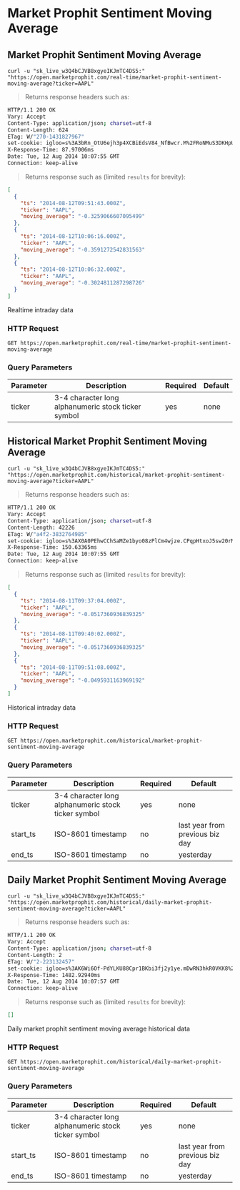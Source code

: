 
# Market Prophit Sentiment Moving Average


## Market Prophit Sentiment Moving Average

```shell
curl -u "sk_live_w3Q4bCJVB8xgyeIKJmTC4DS5:" "https://open.marketprophit.com/real-time/market-prophit-sentiment-moving-average?ticker=AAPL"
```

> Returns response headers such as:

```bash
HTTP/1.1 200 OK
Vary: Accept
Content-Type: application/json; charset=utf-8
Content-Length: 624
ETag: W/"270-1431827967"
set-cookie: igloo=s%3A3bRn_OtU6ejh3p4XCBiEdsV84_NfBwcr.M%2FRoNMuS3DKHpUpSo5%2B1vMbSWocQhhw%2FpIV3wo2f3no; Path=/; Expires=Wed, 13 Aug 2014 10:07:55 GMT; HttpOnly
X-Response-Time: 87.97006ms
Date: Tue, 12 Aug 2014 10:07:55 GMT
Connection: keep-alive


```

> Returns response such as (limited `results` for brevity):

```json
[
  {
    "ts": "2014-08-12T09:51:43.000Z",
    "ticker": "AAPL",
    "moving_average": "-0.3259066607095499"
  },
  {
    "ts": "2014-08-12T10:06:16.000Z",
    "ticker": "AAPL",
    "moving_average": "-0.3591272542831563"
  },
  {
    "ts": "2014-08-12T10:06:32.000Z",
    "ticker": "AAPL",
    "moving_average": "-0.3024811287298726"
  }
]
```

Realtime intraday data

### HTTP Request

`GET https://open.marketprophit.com/real-time/market-prophit-sentiment-moving-average`

### Query Parameters

Parameter | Description | Required | Default
--------- | ----------- | -------- | -------
ticker | 3-4 character long alphanumeric stock ticker symbol | yes | none



## Historical Market Prophit Sentiment Moving Average

```shell
curl -u "sk_live_w3Q4bCJVB8xgyeIKJmTC4DS5:" "https://open.marketprophit.com/historical/market-prophit-sentiment-moving-average?ticker=AAPL"
```

> Returns response headers such as:

```bash
HTTP/1.1 200 OK
Vary: Accept
Content-Type: application/json; charset=utf-8
Content-Length: 42226
ETag: W/"a4f2-3832764985"
set-cookie: igloo=s%3AX0A0PEhwCChSaMZe1byo08zPlCm4wjze.CPqpHtxoJ5sw20rMNrct95Sr6o6uBXxbHgo2WV7g7F8; Path=/; Expires=Wed, 13 Aug 2014 10:07:55 GMT; HttpOnly
X-Response-Time: 150.63365ms
Date: Tue, 12 Aug 2014 10:07:55 GMT
Connection: keep-alive


```

> Returns response such as (limited `results` for brevity):

```json
[
  {
    "ts": "2014-08-11T09:37:04.000Z",
    "ticker": "AAPL",
    "moving_average": "-0.0517360936839325"
  },
  {
    "ts": "2014-08-11T09:40:02.000Z",
    "ticker": "AAPL",
    "moving_average": "-0.0517360936839325"
  },
  {
    "ts": "2014-08-11T09:51:08.000Z",
    "ticker": "AAPL",
    "moving_average": "-0.0495931163969192"
  }
]
```

Historical intraday data

### HTTP Request

`GET https://open.marketprophit.com/historical/market-prophit-sentiment-moving-average`

### Query Parameters

Parameter | Description | Required | Default
--------- | ----------- | -------- | -------
ticker | 3-4 character long alphanumeric stock ticker symbol | yes | none
start_ts | ISO-8601 timestamp | no | last year from previous biz day
end_ts | ISO-8601 timestamp | no | yesterday


## Daily Market Prophit Sentiment Moving Average

```shell
curl -u "sk_live_w3Q4bCJVB8xgyeIKJmTC4DS5:" "https://open.marketprophit.com/historical/daily-market-prophit-sentiment-moving-average?ticker=AAPL"
```

> Returns response headers such as:

```bash
HTTP/1.1 200 OK
Vary: Accept
Content-Type: application/json; charset=utf-8
Content-Length: 2
ETag: W/"2-223132457"
set-cookie: igloo=s%3AK6Wi6Of-PdYLKU88Cpr1BKbi3fj2y1ye.mDwRN3hkR0VKK8%2FdnZIXoucXBSeSqOBQ5KgcGmVUxb8; Path=/; Expires=Wed, 13 Aug 2014 10:07:57 GMT; HttpOnly
X-Response-Time: 1482.92940ms
Date: Tue, 12 Aug 2014 10:07:57 GMT
Connection: keep-alive


```

> Returns response such as (limited `results` for brevity):

```json
[]
```

Daily market prophit sentiment moving average historical data

### HTTP Request

`GET https://open.marketprophit.com/historical/daily-market-prophit-sentiment-moving-average`

### Query Parameters

Parameter | Description | Required | Default
--------- | ----------- | -------- | -------
ticker | 3-4 character long alphanumeric stock ticker symbol | yes | none
start_ts | ISO-8601 timestamp | no | last year from previous biz day
end_ts | ISO-8601 timestamp | no | yesterday
